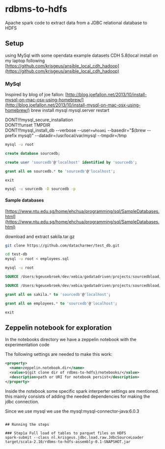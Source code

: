 # rdbms-to-hdfs
Apache spark code to extract data from a JDBC relational database to HDFS

## Setup

using MySql with some opendata example datasets
CDH 5.8(local install on my laptop following [https://github.com/krisgeus/ansible_local_cdh_hadoop](https://github.com/krisgeus/ansible_local_cdh_hadoop)

### MySql
Inspired by blog of joe fallon: [http://blog.joefallon.net/2013/10/install-mysql-on-mac-osx-using-homebrew/](http://blog.joefallon.net/2013/10/install-mysql-on-mac-osx-using-homebrew/)
brew install mysql
mysql.server restart

DONT!!!mysql_secure_installation  
DONT!!!unset TMPDIR  
DONT!!!mysql_install_db --verbose --user=`whoami` --basedir="$(brew --prefix mysql)" --datadir=/usr/local/var/mysql --tmpdir=/tmp

```bash
mysql -u root
```

```sql
create database sourcedb;

create user 'sourcedb'@'localhost' identified by 'sourcedb';

grant all on sourcedb.* to 'sourcedb'@'localhost';

exit
```

```bash
mysql -u sourcedb -D sourcedb -p
```

#### Sample databases

[https://www.ntu.edu.sg/home/ehchua/programming/sql/SampleDatabases.html](https://www.ntu.edu.sg/home/ehchua/programming/sql/SampleDatabases.html)

download and extract sakila.tar.gz

```bash
git clone https://github.com/datacharmer/test_db.git

cd test-db
mysql -u root < employees.sql

mysql -u root
```

```sql
SOURCE /Users/kgeusebroek/dev/xebia/godatadriven/projects/sourcedbload/sampledb/sakila-db/sakila-schema.sql

SOURCE /Users/kgeusebroek/dev/xebia/godatadriven/projects/sourcedbload/sampledb/sakila-db/sakila-data.sql

grant all on sakila.* to 'sourcedb'@'localhost';

grant all on employees.* to 'sourcedb'@'localhost';

exit
```

## Zeppelin notebook for exploration

In the notebooks directory we have a zeppelin notebook with the experimentation code

The following settings are needed to make this work:

```xml
<property>
  <name>zeppelin.notebook.dir</name>
  <value>${git clone dir of rdbms-to-hdfs}/notebooks/</value>
  <description>path or URI for notebook persist</description>
</property>
```

Inside the notebook some specific spark interperter settings are mentioned.
this mainly consists of adding the needed dependencies for making the jdbc connection.

Since we use mysql we use the mysql:mysql-connector-java:6.0.3

```

## Running the steps

### Step1a Full load of tables to parquet files on HDFS
spark-submit --class nl.krisgeus.jdbc.load.raw.JdbcSourceLoader target/scala-2.10/rdbms-to-hdfs-assembly-0.1-SNAPSHOT.jar
